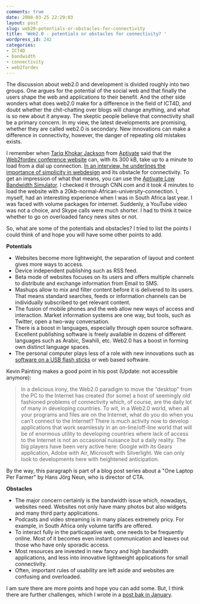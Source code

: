 ```yaml
---
comments: true
date: 2008-03-25 22:29:03
layout: post
slug: web20-potentials-or-obstacles-for-connectivity
title: 'Web2.0 - potentials or obstacles for connectivity? '
wordpress_id: 242
categories:
- ICT4D
- bandwidth
- connectivity
- web2fordev
---
```


The discussion about web2.0 and development is divided roughly into two groups. One argues for the potential of the social web and that finally the users shape the web and applications to their benefit. And the other side wonders what does web2.0 make for a difference in the field of ICT4D, and doubt whether the chit-chatting over blogs will change anything, and what is so new about it anyway. The skeptic people believe that connectivity shall be a primary concern. In my view, the latest developments are promising, whether they are called web2.0 is secondary.  New innovations can make a difference in connectivity, however, the danger of repeating old mistakes exists.

I remember when [Tariq Khokar Jackson](http://www.aptivate.org/Home.html)  from  [Aptivate](http://www.loband.org/loband/simulator.jsp) said that the [Web2fordev conference website](http://www.web2fordev.net/) can, with its 300 kB, take up to a minute to load from a dial up connection.  [In an interview, he underlines the importance of simplicity in webdesign](http://ictupdate.cta.int/en/feature_articles/web_2_0_for_low_bandwidth) and its obstacle for connectivity.  To get an impression of what that means, you can use the [Aptivate Low Bandwidth Simulator](http://www.loband.org/loband/simulator.jsp). I checked it through CNN.com and it took 4 minutes to load the website with a 20kb-normal-African-university-connection. I, myself, had an interesting experience when I was in South Africa last year. I was faced with volume packages for internet. Suddenly, a YouTube video was not a choice, and Skype calls were much shorter. I had to think it twice whether to go on overloaded fancy news sites or not.

So, what are some of the potentials and obstacles? I tried to list the points I could think of and hope you will have some other points to add.

**Potentials**




  * Websites become more lightweight, the separation of layout and content gives more ways to access.
  * Device independent publishing such as RSS feed.
  * Beta mode of websites focuses on its users and offers multiple channels to distribute and exchange information from Email to SMS.
  * Mashups allow to mix and filter content before it is delivered to its users. That means standard searches, feeds or information channels can be individually subscribed to get relevant content.
  * The fusion of mobile phones and the web allow new ways of access and interaction. Market information systems are one way, but tools, such as Twitter, open a two-way conversation.
  * There is a boost in languages, especially through open source software. Excellent publishing software is freely available in dozens of different languages such as Arabic, Swahili, etc. Web2.0 has a boost in forming own distinct language spaces.
  * The personal computer plays less of a role with new innovations such as [software on a USB flash sticks](http://twowhizzy.blogspot.com/2008/03/making-portable-apps-tool-box.html) or web based software.


Kevin Painting makes a good point in his post (Update: not accessible anymore):


> In a delicious irony, the Web2.0 paradigm to move the “desktop” from the PC to the Internet has created (for some) a host of seemingly old fashioned problems of connectivity which, of course, are the daily lot of many in developing countries. To wit, in a Web2.0 world, when all your programs and files are on the Internet, what do you do when you can’t connect to the Internet? There is much activity now to develop applications that work seamlessly in an on-line/off-line world that will be of enormous utility to developing countries where lack of access to the Internet is not an occasional nuisance but a daily reality. The big players have been very active here: Google with its Gears application, Adobe with Air, Microsoft with Silverlight. We can only look to developments here with heightened anticipation.


By the way,  this paragraph is part of a blog post series about a "One Laptop Per Farmer" by Hans Jörg Neun, who is director of CTA.


>
**Obstacles**




  * The major concern certainly is the bandwidth issue which, nowadays, websites need. Websites not only have many photos but also widgets and many third party applications.
  * Podcasts and video streaming is in many places extremely pricy. For example, in South Africa only volume tariffs are offered.
  * To interact fully in the particapative web, one needs to be frequently online. Most of it becomes even instant communication and leaves out those who have only sporadic access.
  * Most resources are invested in new fancy and high bandwidth applications, and less into innovative lightweight applications for small connectivity.
  * Often, important rules of usability are left aside and websites are confusing and overloaded.


I am sure there are more points and hope you can add some. But, I think there are further challenges, which I wrote in a [post bak in January](http://www.crisscrossed.net/2008/01/21/7-concerns-about-the-web-in-2008/).
